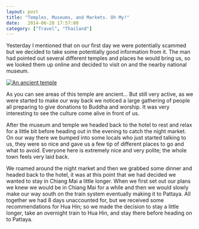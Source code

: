 ```yaml
---
layout: post
title: "Temples, Museums, and Markets. Oh My!"
date:   2014-06-28 17:57:00
category: ["Travel", "Thailand"]
---
```


Yesterday I mentioned that on our first day we were potentially scammed but we decided to take some potentially good information from it. The man had pointed out several different temples and places he would bring us, so we looked them up online and decided to visit on and the nearby national museum.

[![An ancient temple](http://i.imgur.com/utsirJpl.jpg)](http://i.imgur.com/utsirJp.jpg)

As you can see areas of this temple are ancient... But still very active, as we were started to make our way back we noticed a large gathering of people all preparing to give donations to Buddha and worship. It was very interesting to see the culture come alive in front of us.

After the museum and temple we headed back to the hotel to rest and relax for a little bit before heading out in the evening to catch the night market. On our way there we bumped into some locals who just started talking to us, they were so nice and gave us a few tip of different places to go and what to avoid. Everyone here is extremely nice and very polite; the whole town feels very laid back.

We roamed around the night market and then we grabbed some dinner and headed back to the hotel, it was at this point that we had decided we wanted to stay in Chiang Mai a little longer. When we first set out our plans we knew we would be in Chiang Mai for a while and then we would slowly make our way south on the train system eventually making it to Pattaya. All together we had 8 days unaccounted for, but we received some recommendations for Hua Hin; so we made the decision to stay a little longer, take an overnight train to Hua Hin, and stay there before heading on to Pattaya.
